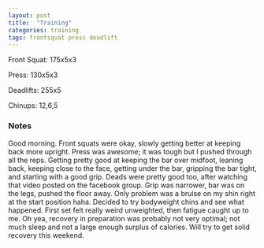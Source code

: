 ```yaml
---
layout: post
title:  "Training"
categories: training
tags: frontsquat press deadlift
---
```


Front Squat:    175x5x3

Press:          130x5x3

Deadlifts:      255x5

Chinups:        12,6,5

### Notes

Good morning. Front squats were okay, slowly getting better at keeping back
more upright. Press was awesome; it was tough but I pushed through all the
reps. Getting pretty good at keeping the bar over midfoot, leaning back,
keeping close to the face, getting under the bar, gripping the bar tight, and
starting with a good grip. Deads were pretty good too, after watching that
video posted on the facebook group. Grip was narrower, bar was on the legs,
pushed the floor away. Only problem was a bruise on my shin right at the start
position haha. Decided to try bodyweight chins and see what happened. First set
felt really weird unweighted, then fatigue caught up to me. Oh yea, recovery in
preparation was probably not very optimal; not much sleep and not a large
enough surplus of calories. Will try to get solid recovery this weekend.
